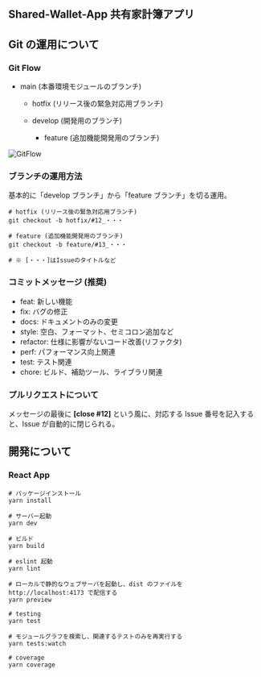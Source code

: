 ## Shared-Wallet-App 共有家計簿アプリ

## Git の運用について

### Git Flow

- main (本番環境モジュールのブランチ)

  - hotfix (リリース後の緊急対応用ブランチ)

  - develop (開発用のブランチ)

    - feature (追加機能開発用のブランチ)

![GitFlow](https://github.com/grazie-a-k-a-keita/Shared-Wallet-App/assets/106722155/dfe354f3-8268-4d93-a6ef-4da9efdfd259)

### ブランチの運用方法

基本的に「develop ブランチ」から「feature ブランチ」を切る運用。

```shell
# hotfix (リリース後の緊急対応用ブランチ)
git checkout -b hotfix/#12_・・・

# feature (追加機能開発用のブランチ)
git checkout -b feature/#13_・・・

# ※ [・・・]はIssueのタイトルなど
```

### コミットメッセージ (推奨)

- feat: 新しい機能
- fix: バグの修正
- docs: ドキュメントのみの変更
- style: 空白、フォーマット、セミコロン追加など
- refactor: 仕様に影響がないコード改善(リファクタ)
- perf: パフォーマンス向上関連
- test: テスト関連
- chore: ビルド、補助ツール、ライブラリ関連

### プルリクエストについて

メッセージの最後に **[close #12]** という風に、対応する Issue 番号を記入すると、Issue が自動的に閉じられる。

## 開発について

### React App

```shell
# パッケージインストール
yarn install

# サーバー起動
yarn dev

# ビルド
yarn build

# eslint 起動
yarn lint

# ローカルで静的なウェブサーバを起動し、dist のファイルを http://localhost:4173 で配信する
yarn preview

# testing
yarn test

# モジュールグラフを検索し、関連するテストのみを再実行する
yarn tests:watch

# coverage
yarn coverage
```
